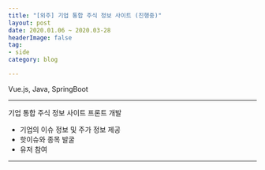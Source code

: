 ```yaml
---
title: "[외주] 기업 통합 주식 정보 사이트 (진행중)"
layout: post
date: 2020.01.06 ~ 2020.03-28
headerImage: false
tag:
- side
category: blog

---
```


Vue.js, Java, SpringBoot

---

기업 통합 주식 정보 사이트 프론트 개발
- 기업의 이슈 정보 및 주가 정보 제공
- 핫이슈와 종목 발굴
- 유저 참여

---

